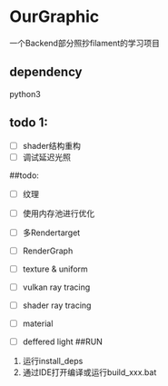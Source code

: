 # OurGraphic
一个Backend部分照抄filament的学习项目

## dependency
python3

## todo 1:
- [ ] shader结构重构
- [ ] 调试延迟光照

##todo:
- [ ] 纹理
- [ ] 使用内存池进行优化
- [ ] 多Rendertarget
- [ ] RenderGraph
- [ ] texture & uniform

- [ ] vulkan ray tracing
- [ ] shader ray tracing
- [ ] material
- [ ] deffered light
##RUN
1. 运行install_deps
2. 通过IDE打开编译或运行build_xxx.bat